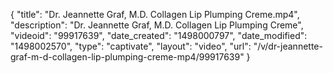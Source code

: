 {
    "title": "Dr. Jeannette Graf, M.D. Collagen Lip Plumping Creme.mp4",
    "description": "Dr. Jeannette Graf, M.D. Collagen Lip Plumping Creme",
    "videoid": "99917639",
    "date_created": "1498000797",
    "date_modified": "1498002570",
    "type": "captivate",
    "layout": "video",
    "url": "\/v\/dr-jeannette-graf-m-d-collagen-lip-plumping-creme-mp4\/99917639"
}